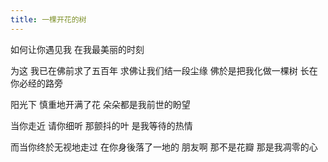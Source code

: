 ```yaml
---
title: 一棵开花的树
---
```

如何让你遇见我
在我最美丽的时刻

为这
我已在佛前求了五百年
求佛让我们结一段尘缘
佛於是把我化做一棵树
长在你必经的路旁

阳光下
慎重地开满了花
朵朵都是我前世的盼望

当你走近
请你细听
那颤抖的叶
是我等待的热情

而当你终於无视地走过
在你身後落了一地的
朋友啊
那不是花瓣
那是我凋零的心